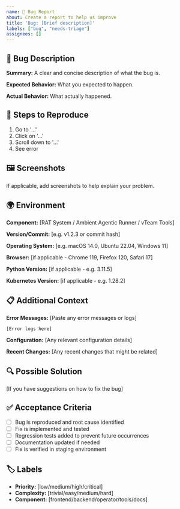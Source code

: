 ```yaml
---
name: 🐛 Bug Report
about: Create a report to help us improve
title: 'Bug: [Brief description]'
labels: ["bug", "needs-triage"]
assignees: []
---
```


## 🐛 Bug Description

**Summary:** A clear and concise description of what the bug is.

**Expected Behavior:** What you expected to happen.

**Actual Behavior:** What actually happened.

## 🔄 Steps to Reproduce

1. Go to '...'
2. Click on '...'
3. Scroll down to '...'
4. See error

## 🖼️ Screenshots

If applicable, add screenshots to help explain your problem.

## 🌍 Environment

**Component:** [RAT System / Ambient Agentic Runner / vTeam Tools]

**Version/Commit:** [e.g. v1.2.3 or commit hash]

**Operating System:** [e.g. macOS 14.0, Ubuntu 22.04, Windows 11]

**Browser:** [if applicable - Chrome 119, Firefox 120, Safari 17]

**Python Version:** [if applicable - e.g. 3.11.5]

**Kubernetes Version:** [if applicable - e.g. 1.28.2]

## 📋 Additional Context

**Error Messages:** [Paste any error messages or logs]

```
[Error logs here]
```

**Configuration:** [Any relevant configuration details]

**Recent Changes:** [Any recent changes that might be related]

## 🔍 Possible Solution

[If you have suggestions on how to fix the bug]

## ✅ Acceptance Criteria

- [ ] Bug is reproduced and root cause identified
- [ ] Fix is implemented and tested
- [ ] Regression tests added to prevent future occurrences
- [ ] Documentation updated if needed
- [ ] Fix is verified in staging environment

## 🏷️ Labels

<!-- Maintainers will add appropriate labels -->
- **Priority:** [low/medium/high/critical]
- **Complexity:** [trivial/easy/medium/hard]
- **Component:** [frontend/backend/operator/tools/docs]
